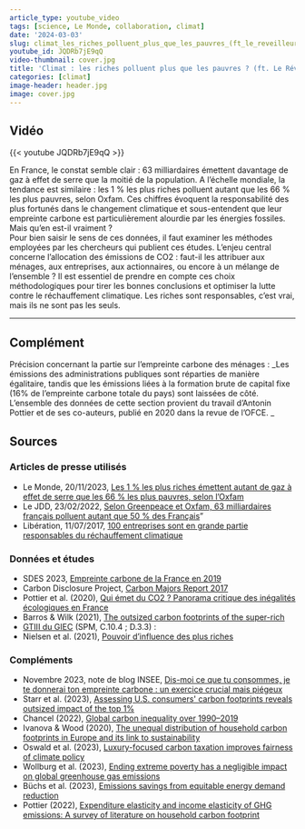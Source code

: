 ```yaml
---
article_type: youtube_video
tags: [science, Le Monde, collaboration, climat]
date: '2024-03-03'
slug: climat_les_riches_polluent_plus_que_les_pauvres_(ft_le_reveilleur)
youtube_id: JQDRb7jE9qQ
video-thumbnail: cover.jpg
title: 'Climat : les riches polluent plus que les pauvres ? (ft. Le Réveilleur)'
categories: [climat]
image-header: header.jpg
image: cover.jpg
---
```


## Vidéo

{{< youtube JQDRb7jE9qQ >}}

En France, le constat semble clair : 63 milliardaires émettent davantage de gaz à effet de serre que la moitié de la population. A l’échelle mondiale, la tendance est similaire : les 1 % les plus riches polluent autant que les 66 % les plus pauvres, selon Oxfam. Ces chiffres évoquent la responsabilité des plus fortunés dans le changement climatique et sous-entendent que leur empreinte carbone est particulièrement alourdie par les énergies fossiles. Mais qu’en est-il vraiment ?  <br>
Pour bien saisir le sens de ces données, il faut examiner les méthodes employées par les chercheurs qui publient ces études. L’enjeu central concerne l’allocation des émissions de CO2 : faut-il les attribuer aux ménages, aux entreprises, aux actionnaires, ou encore à un mélange de l’ensemble ? Il est essentiel de prendre en compte ces choix méthodologiques pour tirer les bonnes conclusions et optimiser la lutte contre le réchauffement climatique. Les riches sont responsables, c’est vrai, mais ils ne sont pas les seuls.


<hr>

## Complément

Précision concernant la partie sur l’empreinte carbone des ménages : _Les émissions des administrations publiques sont réparties de manière égalitaire, tandis que les émissions liées à la formation brute de capital fixe (16% de l’empreinte carbone totale du pays) sont laissées de côté. L’ensemble des données de cette section provient du travail d’Antonin Pottier et de ses co-auteurs, publié en 2020 dans la revue de l’OFCE. _

## Sources

### Articles de presse utilisés

- Le Monde, 20/11/2023, [Les 1 % les plus riches émettent autant de gaz à effet de serre que les 66 % les plus pauvres, selon l’Oxfam](https://www.lemonde.fr/planete/article/2023/11/20/les-1-les-plus-riches-emettent-autant-de-gaz-a-effet-de-serre-que-les-66-les-plus-pauvres-selon-l-oxfam_6201262_3244.html)
- Le JDD, 23/02/2022, [Selon Greenpeace et Oxfam, 63 milliardaires français polluent autant que 50 % des Français](https://www.lejdd.fr/Societe/selon-greenpeace-et-oxfam-63-milliardaires-francais-polluent-autant-que-50-des-francais-4095642)” 
- Libération, 11/07/2017, [100 entreprises sont en grande partie responsables du réchauffement climatique](https://www.liberation.fr/planete/2017/07/11/100-entreprises-sont-en-grande-partie-responsables-du-rechauffement-climatique_1582930/)

### Données et études

- SDES 2023, [Empreinte carbone de la France en 2019](https://www.statistiques.developpement-durable.gouv.fr/lempreinte-carbone-de-la-france-de-1995-2022) 
- Carbon Disclosure Project, [Carbon Majors Report 2017](https://cdn.cdp.net/cdp-production/cms/reports/documents/000/002/327/original/Carbon-Majors-Report-2017.pdf?1501833772)  
- Pottier et al. (2020), [Qui émet du CO2 ? Panorama critique des inégalités écologiques en France](https://www.cairn.info/revue-de-l-ofce-2020-5-page-73.htm)
- Barros & Wilk (2021), [The outsized carbon footprints of the super-rich](https://www.tandfonline.com/doi/full/10.1080/15487733.2021.1949847)
- [GTIII du GIEC](https://www.ipcc.ch/report/sixth-assessment-report-working-group-3/) (SPM, C.10.4 ; D.3.3) :[ ](https://www.ipcc.ch/report/sixth-assessment-report-working-group-3/)
- Nielsen et al. (2021), [Pouvoir d’influence des plus riches](https://www.nature.com/articles/s41560-021-00900-y)

### Compléments

- Novembre 2023, note de blog INSEE, [Dis-moi ce que tu consommes, je te donnerai ton empreinte carbone : un exercice crucial mais piégeux](https://blog.insee.fr/consommation-vs-empreinte-carbone-calcul-piegeux/)
- Starr et al. (2023), [Assessing U.S. consumers' carbon footprints reveals outsized impact of the top 1%](https://www.sciencedirect.com/science/article/pii/S0921800922003597)
- Chancel (2022), [Global carbon inequality over 1990–2019](https://www.nature.com/articles/s41893-022-00955-z)
- Ivanova & Wood (2020), [The unequal distribution of household carbon footprints in Europe and its link to sustainability](https://www.cambridge.org/core/journals/global-sustainability/article/unequal-distribution-of-household-carbon-footprints-in-europe-and-its-link-to-sustainability/F1ED4F705AF1C6C1FCAD477398353DC2)
- Oswald et al. (2023), [Luxury-focused carbon taxation improves fairness of climate policy](https://doi.org/10.1016/j.oneear.2023.05.027)
- Wollburg et al. (2023), [Ending extreme poverty has a negligible impact on global greenhouse gas emissions](https://www.nature.com/articles/s41586-023-06679-0) 
- Büchs et al. (2023), [Emissions savings from equitable energy demand reduction](https://www.nature.com/articles/s41560-023-01283-y) 
- Pottier (2022), [Expenditure elasticity and income elasticity of GHG emissions: A survey of literature on household carbon footprint](https://www.sciencedirect.com/science/article/pii/S0921800921003104)